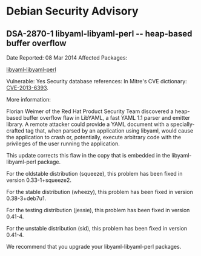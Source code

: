 
Debian Security Advisory
========================


DSA-2870-1 libyaml-libyaml-perl -- heap-based buffer overflow
-------------------------------------------------------------



Date Reported:
08 Mar 2014
Affected Packages:

[libyaml-libyaml-perl](https://packages.debian.org/src:libyaml-libyaml-perl)

Vulnerable:
Yes
Security database references:
In Mitre's CVE dictionary: [CVE-2013-6393](https://security-tracker.debian.org/tracker/CVE-2013-6393).  

More information:

Florian Weimer of the Red Hat Product Security Team discovered a
heap-based buffer overflow flaw in LibYAML, a fast YAML 1.1 parser and
emitter library. A remote attacker could provide a YAML document with a
specially-crafted tag that, when parsed by an application using libyaml,
would cause the application to crash or, potentially, execute arbitrary
code with the privileges of the user running the application.


This update corrects this flaw in the copy that is embedded in the
libyaml-libyaml-perl package.


For the oldstable distribution (squeeze), this problem has been fixed in
version 0.33-1+squeeze2.


For the stable distribution (wheezy), this problem has been fixed in
version 0.38-3+deb7u1.


For the testing distribution (jessie), this problem has been fixed in
version 0.41-4.


For the unstable distribution (sid), this problem has been fixed in
version 0.41-4.


We recommend that you upgrade your libyaml-libyaml-perl packages.





